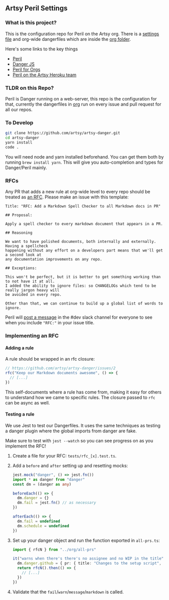 ## Artsy Peril Settings

### What is this project?

This is the configuration repo for Peril on the Artsy org. There is a [settings file](settings.json) and org-wide
dangerfiles which are inside the [org folder](org).

Here's some links to the key things

-   [Peril](https://github.com/danger/peril)
-   [Danger JS](http://danger.systems/js/)
-   [Peril for Orgs](https://github.com/danger/peril/blob/master/docs/setup_for_org.md)
-   [Peril on the Artsy Heroku team](https://dashboard.heroku.com/apps/artsy-peril)

### TLDR on this Repo?

Peril is Danger running on a web-server, this repo is the configuration for that, currently the dangerfiles in [org](org/)
run on every issue and pull request for all our repos.

### To Develop

```sh
git clone https://github.com/artsy/artsy-danger.git
cd artsy-danger
yarn install
code .
```

You will need node and yarn installed beforehand. You can get them both by running `brew install yarn`.  This will give you auto-completion and types for Danger/Peril mainly. 

### RFCs

Any PR that adds a new rule at org-wide level to every repo should be treated as [an RFC](https://en.wikipedia.org/wiki/Request_for_Comments). Please make an issue with this template:

    Title: "RFC: Add a Markdown Spell Checker to all Markdown docs in PR" 

    ## Proposal: 

    Apply a spell checker to every markdown document that appears in a PR.

    ## Reasoning

    We want to have polished documents, both internally and externally. Having a spellcheck
    happening without any effort on a developers part means that we'll get a second look at
    any documentation improvements on any repo.

    ## Exceptions: 

    This won't be perfect, but it is better to get something working than to not have it at all.
    I added the ability to ignore files: so CHANGELOGs which tend to be really jargon heavy will
    be avoided in every repo.

    Other than that, we can continue to build up a global list of words to ignore.

Peril will [post a message](/danger/new_rfc.ts) in the #dev slack channel for everyone to see when you include `"RFC:"` in your issue title.

### Implementing an RFC

#### Adding a rule

A rule should be wrapped in an rfc closure:

```ts
// https://github.com/artsy/artsy-danger/issues/2
rfc("Keep our Markdown documents awesome", () => {
  // [...]
})
```

This self-documents where a rule has come from, making it easy for others to understand how we came to specific rules. The closure passed to `rfc` can be async as well.

#### Testing a rule

We use Jest to test our Dangerfiles. It uses the same techniques as testing a danger plugin where the  global imports from danger are fake.

Make sure to test with `jest --watch` so you can see progress on as you implement the RFC!

1.  Create a file for your RFC: `tests/rfc_[x].test.ts`.
2.  Add a `before` and `after` setting up and resetting mocks:

    ```ts
    jest.mock("danger", () => jest.fn())
    import * as danger from "danger"
    const dm = (danger as any)

    beforeEach(() => {
      dm.danger = {}
      dm.fail = jest.fn() // as necessary
    })

    afterEach(() => {
      dm.fail = undefined
      dm.schedule = undefined
    })
    ```

3.  Set up your danger object and run the function exported in `all-prs.ts`: 

    ```ts
    import { rfcN } from "../org/all-prs"

    it("warns when there's there's no assignee and no WIP in the title", () => {
      dm.danger.github = { pr: { title: "Changes to the setup script", assignee: null }}
      return rfcN().then(() => {
        // [...]
      })
    })
    ```

4.  Validate that the `fail`/`warn`/`message`/`markdown` is called.

